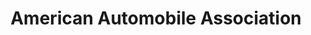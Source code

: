 ---
title: "American Automobile Association"
url: /hillsboro/american-automobile-association/
shop: travel agency
---